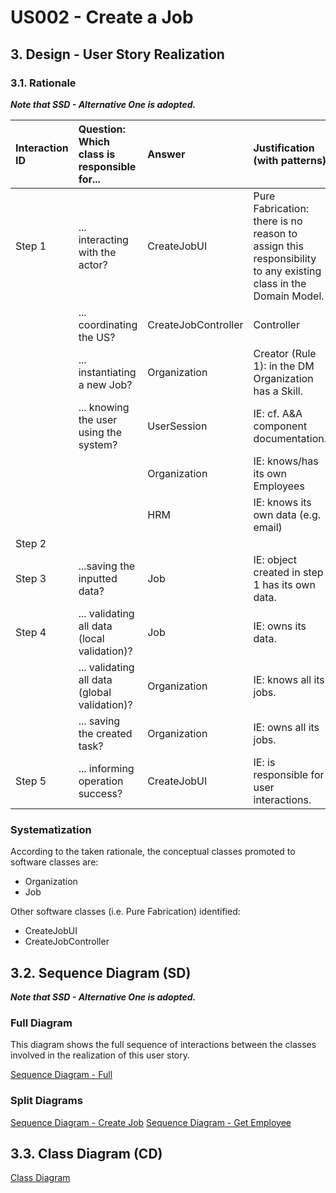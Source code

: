 # US002 - Create a Job

## 3. Design - User Story Realization

### 3.1. Rationale

_**Note that SSD - Alternative One is adopted.**_

| Interaction ID | Question: Which class is responsible for...   | Answer              | Justification (with patterns)                                                                                 |
|:---------------|:----------------------------------------------|:--------------------|:--------------------------------------------------------------------------------------------------------------|
| Step 1  		     | 	... interacting with the actor?              | CreateJobUI         | Pure Fabrication: there is no reason to assign this responsibility to any existing class in the Domain Model. |
| 			  		        | 	... coordinating the US?                     | CreateJobController | Controller                                                                                                    |
| 			  		        | 	... instantiating a new Job?                 | Organization        | Creator (Rule 1): in the DM Organization has a Skill.                                                         |
| 			  		        | ... knowing the user using the system?        | UserSession         | IE: cf. A&A component documentation.                                                                          |
| 			  		        | 							                                       | Organization        | IE: knows/has its own Employees                                                                               |
| 			  		        | 							                                       | HRM                 | IE: knows its own data (e.g. email)                                                                           |
| Step 2  		     | 							                                       |                     |                                                                                                               |
| Step 3  		     | 	...saving the inputted data?                 | Job                 | IE: object created in step 1 has its own data.                                                                |	|                      |                                                                                                               |              
| Step 4 		      | 	... validating all data (local validation)?  | Job                 | IE: owns its data.                                                                                            | 
| 			  		        | 	... validating all data (global validation)? | Organization        | IE: knows all its jobs.                                                                                       | 
| 			  		        | 	... saving the created task?                 | Organization        | IE: owns all its jobs.                                                                                        | 
| Step 5 		      | 	... informing operation success?             | CreateJobUI         | IE: is responsible for user interactions.                                                                     | 

### Systematization ##

According to the taken rationale, the conceptual classes promoted to software classes are:

* Organization
* Job

Other software classes (i.e. Pure Fabrication) identified:

* CreateJobUI
* CreateJobController


## 3.2. Sequence Diagram (SD)

_**Note that SSD - Alternative One is adopted.**_

### Full Diagram

This diagram shows the full sequence of interactions between the classes involved in the realization of this user story.

[Sequence Diagram - Full](svg/us002-sequence-diagram-full.svg)

### Split Diagrams

[Sequence Diagram - Create Job](svg/us002-sequence-diagram-partial-create-job.svg)
[Sequence Diagram - Get Employee](svg/us002-sequence-diagram-partial-get-employee.svg)

## 3.3. Class Diagram (CD)

[Class Diagram](svg/us002-class-diagram.svg)